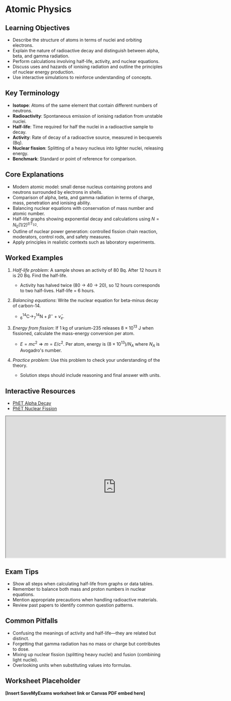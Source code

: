 # Atomic Physics

## Learning Objectives
- Describe the structure of atoms in terms of nuclei and orbiting electrons.
- Explain the nature of radioactive decay and distinguish between alpha, beta, and gamma radiation.
- Perform calculations involving half-life, activity, and nuclear equations.
- Discuss uses and hazards of ionising radiation and outline the principles of nuclear energy production.
- Use interactive simulations to reinforce understanding of concepts.

## Key Terminology
- **Isotope**: Atoms of the same element that contain different numbers of neutrons.
- **Radioactivity**: Spontaneous emission of ionising radiation from unstable nuclei.
- **Half-life**: Time required for half the nuclei in a radioactive sample to decay.
- **Activity**: Rate of decay of a radioactive source, measured in becquerels (Bq).
- **Nuclear fission**: Splitting of a heavy nucleus into lighter nuclei, releasing energy.
- **Benchmark**: Standard or point of reference for comparison.

## Core Explanations
- Modern atomic model: small dense nucleus containing protons and neutrons surrounded by electrons in shells.
- Comparison of alpha, beta, and gamma radiation in terms of charge, mass, penetration and ionising ability.
- Balancing nuclear equations with conservation of mass number and atomic number.
- Half-life graphs showing exponential decay and calculations using $N=N_0(1/2)^{t/T_{1/2}}$.
- Outline of nuclear power generation: controlled fission chain reaction, moderators, control rods, and safety measures.
- Apply principles in realistic contexts such as laboratory experiments.

## Worked Examples
1. *Half-life problem*: A sample shows an activity of 80 Bq. After 12 hours it is 20 Bq. Find the half-life.
   - Activity has halved twice (80 → 40 → 20), so 12 hours corresponds to two half-lives. Half-life = 6 hours.
2. *Balancing equations*: Write the nuclear equation for beta-minus decay of carbon-14.
   - $^{14}_{6}\text{C}\rightarrow^{14}_{7}\text{N}+\beta^-+\bar{\nu}_e$.
3. *Energy from fission*: If 1 kg of uranium-235 releases $8\times10^{13}$ J when fissioned, calculate the mass-energy conversion per atom.
   - $E=mc^2 \Rightarrow m=E/c^2$. Per atom, energy is $(8\times10^{13})/N_A$ where $N_A$ is Avogadro's number.

4. *Practice problem*: Use this problem to check your understanding of the theory.
   - Solution steps should include reasoning and final answer with units.
## Interactive Resources
- [PhET Alpha Decay](https://phet.colorado.edu/en/simulation/alpha-decay)
- [PhET Nuclear Fission](https://phet.colorado.edu/en/simulation/nuclear-fission)
<iframe src="https://phet.colorado.edu/sims/html/alpha-decay/latest/alpha-decay_en.html" width="700" height="450" title="Interactive simulation" loading="lazy"></iframe>

## Exam Tips
- Show all steps when calculating half-life from graphs or data tables.
- Remember to balance both mass and proton numbers in nuclear equations.
- Mention appropriate precautions when handling radioactive materials.
- Review past papers to identify common question patterns.

## Common Pitfalls
- Confusing the meanings of activity and half-life—they are related but distinct.
- Forgetting that gamma radiation has no mass or charge but contributes to dose.
- Mixing up nuclear fission (splitting heavy nuclei) and fusion (combining light nuclei).
- Overlooking units when substituting values into formulas.

## Worksheet Placeholder
**[Insert SaveMyExams worksheet link or Canvas PDF embed here]**
